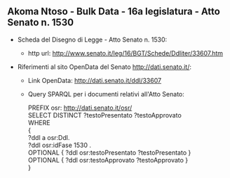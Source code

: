 ## Akoma Ntoso - Bulk Data - 16a legislatura - Atto Senato n. 1530 ##

* Scheda del Disegno di Legge - Atto Senato n. 1530:
	* http url: http://www.senato.it/leg/16/BGT/Schede/Ddliter/33607.htm

* Riferimenti al sito OpenData del Senato http://dati.senato.it/:
	* Link OpenData: http://dati.senato.it/ddl/33607
	* Query SPARQL per i documenti relativi all'Atto Senato:

        PREFIX osr: <http://dati.senato.it/osr/>  
		SELECT DISTINCT ?testoPresentato ?testoApprovato  
		WHERE  
		{  
		    ?ddl a osr:Ddl.  
		    ?ddl osr:idFase 1530 .  
		    OPTIONAL { ?ddl osr:testoPresentato ?testoPresentato }  
		    OPTIONAL { ?ddl osr:testoApprovato ?testoApprovato }  
		}
		